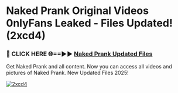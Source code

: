 # Naked Prank Original Videos 0nlyFans Leaked - Files Updated! (2xcd4)

<h3>🔴 CLICK HERE 🌐==►► <a href="https://tinyurl.com/up5wt9bj" rel="nofollow">Naked Prank Updated Files</a></h3>

Get Naked Prank and all content. Now you can access all videos and pictures of Naked Prank. New Updated Files 2025!

[![2xcd4](https://i.imgur.com/ABiUzMV.gif)](https://tinyurl.com/up5wt9bj)
